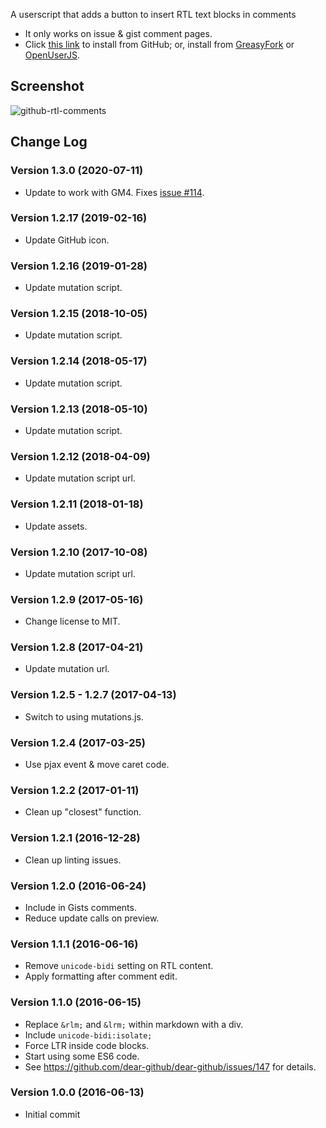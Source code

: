A userscript that adds a button to insert RTL text blocks in comments

* It only works on issue & gist comment pages.
* Click [this link](https://raw.githubusercontent.com/Mottie/GitHub-userscripts/master/github-rtl-comments.user.js) to install from GitHub; or, install from [GreasyFork](https://greasyfork.org/en/scripts/20542-github-rtl-comment-blocks) or [OpenUserJS](https://openuserjs.org/scripts/Mottie/GitHub_RTL_Comment_Blocks).

## Screenshot

![github-rtl-comments](https://cloud.githubusercontent.com/assets/136959/16100976/ce7d1070-3327-11e6-91bd-403e75e679bd.gif)

## Change Log

### Version 1.3.0 (2020-07-11)

* Update to work with GM4. Fixes [issue #114](https://github.com/Mottie/GitHub-userscripts/issues/114).

### Version 1.2.17 (2019-02-16)

* Update GitHub icon.

### Version 1.2.16 (2019-01-28)

* Update mutation script.

### Version 1.2.15 (2018-10-05)

* Update mutation script.

### Version 1.2.14 (2018-05-17)

* Update mutation script.

### Version 1.2.13 (2018-05-10)

* Update mutation script.

### Version 1.2.12 (2018-04-09)

* Update mutation script url.

### Version 1.2.11 (2018-01-18)

* Update assets.

### Version 1.2.10 (2017-10-08)

* Update mutation script url.

### Version 1.2.9 (2017-05-16)

* Change license to MIT.

### Version 1.2.8 (2017-04-21)

* Update mutation url.

### Version 1.2.5 - 1.2.7 (2017-04-13)

* Switch to using mutations.js.

### Version 1.2.4 (2017-03-25)

* Use pjax event & move caret code.

### Version 1.2.2 (2017-01-11)

* Clean up "closest" function.

### Version 1.2.1 (2016-12-28)

* Clean up linting issues.

### Version 1.2.0 (2016-06-24)

* Include in Gists comments.
* Reduce update calls on preview.

### Version 1.1.1 (2016-06-16)

* Remove `unicode-bidi` setting on RTL content.
* Apply formatting after comment edit.

### Version 1.1.0 (2016-06-15)

* Replace `&rlm;` and `&lrm;` within markdown with a div.
* Include `unicode-bidi:isolate;`
* Force LTR inside code blocks.
* Start using some ES6 code.
* See https://github.com/dear-github/dear-github/issues/147 for details.

### Version 1.0.0 (2016-06-13)

* Initial commit
